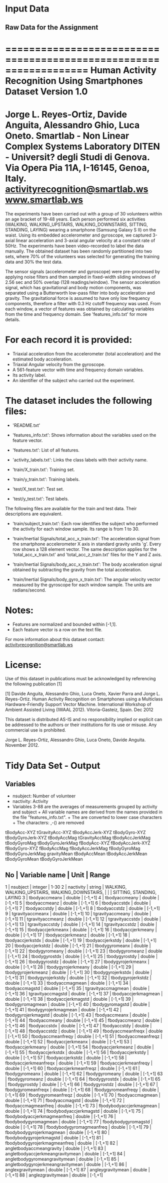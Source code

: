 # Input Data
## Raw Data for the Assignment
==================================================================
Human Activity Recognition Using Smartphones Dataset
Version 1.0
==================================================================
Jorge L. Reyes-Ortiz, Davide Anguita, Alessandro Ghio, Luca Oneto.
Smartlab - Non Linear Complex Systems Laboratory
DITEN - Universit? degli Studi di Genova.
Via Opera Pia 11A, I-16145, Genoa, Italy.
activityrecognition@smartlab.ws
www.smartlab.ws
==================================================================

The experiments have been carried out with a group of 30 volunteers within an age bracket of 19-48 years. Each person performed six activities (WALKING, WALKING_UPSTAIRS, WALKING_DOWNSTAIRS, SITTING, STANDING, LAYING) wearing a smartphone (Samsung Galaxy S II) on the waist. Using its embedded accelerometer and gyroscope, we captured 3-axial linear acceleration and 3-axial angular velocity at a constant rate of 50Hz. The experiments have been video-recorded to label the data manually. The obtained dataset has been randomly partitioned into two sets, where 70% of the volunteers was selected for generating the training data and 30% the test data. 

The sensor signals (accelerometer and gyroscope) were pre-processed by applying noise filters and then sampled in fixed-width sliding windows of 2.56 sec and 50% overlap (128 readings/window). The sensor acceleration signal, which has gravitational and body motion components, was separated using a Butterworth low-pass filter into body acceleration and gravity. The gravitational force is assumed to have only low frequency components, therefore a filter with 0.3 Hz cutoff frequency was used. From each window, a vector of features was obtained by calculating variables from the time and frequency domain. See 'features_info.txt' for more details. 

For each record it is provided:
======================================

- Triaxial acceleration from the accelerometer (total acceleration) and the estimated body acceleration.
- Triaxial Angular velocity from the gyroscope. 
- A 561-feature vector with time and frequency domain variables. 
- Its activity label. 
- An identifier of the subject who carried out the experiment.

The dataset includes the following files:
=========================================

- 'README.txt'

- 'features_info.txt': Shows information about the variables used on the feature vector.

- 'features.txt': List of all features.

- 'activity_labels.txt': Links the class labels with their activity name.

- 'train/X_train.txt': Training set.

- 'train/y_train.txt': Training labels.

- 'test/X_test.txt': Test set.

- 'test/y_test.txt': Test labels.

The following files are available for the train and test data. Their descriptions are equivalent. 

- 'train/subject_train.txt': Each row identifies the subject who performed the activity for each window sample. Its range is from 1 to 30. 

- 'train/Inertial Signals/total_acc_x_train.txt': The acceleration signal from the smartphone accelerometer X axis in standard gravity units 'g'. Every row shows a 128 element vector. The same description applies for the 'total_acc_x_train.txt' and 'total_acc_z_train.txt' files for the Y and Z axis. 

- 'train/Inertial Signals/body_acc_x_train.txt': The body acceleration signal obtained by subtracting the gravity from the total acceleration. 

- 'train/Inertial Signals/body_gyro_x_train.txt': The angular velocity vector measured by the gyroscope for each window sample. The units are radians/second. 

Notes: 
======
- Features are normalized and bounded within [-1,1].
- Each feature vector is a row on the text file.

For more information about this dataset contact: activityrecognition@smartlab.ws

License:
========
Use of this dataset in publications must be acknowledged by referencing the following publication [1] 

[1] Davide Anguita, Alessandro Ghio, Luca Oneto, Xavier Parra and Jorge L. Reyes-Ortiz. Human Activity Recognition on Smartphones using a Multiclass Hardware-Friendly Support Vector Machine. International Workshop of Ambient Assisted Living (IWAAL 2012). Vitoria-Gasteiz, Spain. Dec 2012

This dataset is distributed AS-IS and no responsibility implied or explicit can be addressed to the authors or their institutions for its use or misuse. Any commercial use is prohibited.

Jorge L. Reyes-Ortiz, Alessandro Ghio, Luca Oneto, Davide Anguita. November 2012.

# Tidy Data Set - Output
## Variables 
* nsubject: Number of volunteer
* nactivity: Activity
* Variables 3-88 are the averages of measurements grouped by activity and subject
        + All variable names are derived from the names provided in the file "features_info.txt".
        + The are converted to lower case characters
        + The characters: ,-() are removed
         
        
tBodyAcc-XYZ
tGravityAcc-XYZ
tBodyAccJerk-XYZ
tBodyGyro-XYZ
tBodyGyroJerk-XYZ
tBodyAccMag
tGravityAccMag
tBodyAccJerkMag
tBodyGyroMag
tBodyGyroJerkMag
fBodyAcc-XYZ
fBodyAccJerk-XYZ
fBodyGyro-XYZ
fBodyAccMag
fBodyAccJerkMag
fBodyGyroMag
fBodyGyroJerkMag
gravityMean
tBodyAccMean
tBodyAccJerkMean
tBodyGyroMean
tBodyGyroJerkMean






No	|	Variable name           	        |	Unit	|	Range
-------------------------------------------------------------------------------------------------------------------------------
1	|	nsubject                	        |	integer	|	1-30
2	|	nactivity	                        |	string	|	WALKING, WALKING_UPSTAIRS, WALKING_DOWNSTAIRS, 
        |                                               |               |       SITTING, STANDING, LAYING
3	|	tbodyaccmeanx           	        |	double	|	[-1,+1]
4	|	tbodyaccmeany                      	|	double	|	[-1,+1]
5	|	tbodyaccmeanz           	        |	double	|	[-1,+1]
6	|	tbodyaccstdx            	        |	double	|	[-1,+1]
7	|	tbodyaccstdy            	        |	double	|	[-1,+1]
8	|	tbodyaccstdz            	        |	double	|	[-1,+1]
9	|	tgravityaccmeanx                	|	double	|	[-1,+1]
10	|	tgravityaccmeany                	|	double	|	[-1,+1]
11	|	tgravityaccmeanz                	|	double	|	[-1,+1]
12	|	tgravityaccstdx	                        |	double	|	[-1,+1]
13	|	tgravityaccstdy         	        |	double	|	[-1,+1]
14	|	tgravityaccstdz         	        |	double	|	[-1,+1]
15	|	tbodyaccjerkmeanx               	|	double	|	[-1,+1]
16	|	tbodyaccjerkmeany               	|	double	|	[-1,+1]
17	|	tbodyaccjerkmeanz               	|	double	|	[-1,+1]
18	|	tbodyaccjerkstdx                	|	double	|	[-1,+1]
19	|	tbodyaccjerkstdy                	|	double	|	[-1,+1]
20	|	tbodyaccjerkstdz                	|	double	|	[-1,+1]
21	|	tbodygyromeanx          	        |	double	|	[-1,+1]
22	|	tbodygyromeany	                        |	double	|	[-1,+1]
23	|	tbodygyromeanz	                        |	double	|	[-1,+1]
24	|	tbodygyrostdx           	        |	double	|	[-1,+1]
25	|	tbodygyrostdy                     	|	double	|	[-1,+1]
26	|	tbodygyrostdz           	        |	double	|	[-1,+1]
27	|	tbodygyrojerkmeanx              	|	double	|	[-1,+1]
28	|	tbodygyrojerkmeany              	|	double	|	[-1,+1]
29	|	tbodygyrojerkmeanz              	|	double	|	[-1,+1]
30	|	tbodygyrojerkstdx               	|	double	|	[-1,+1]
31	|	tbodygyrojerkstdy               	|	double	|	[-1,+1]
32	|	tbodygyrojerkstdz               	|	double	|	[-1,+1]
33	|	tbodyaccmagmean	                        |	double	|	[-1,+1]
34	|	tbodyaccmagstd          	        |	double	|	[-1,+1]
35	|	tgravityaccmagmean              	|	double	|	[-1,+1]
36	|	tgravityaccmagstd               	|	double	|	[-1,+1]
37	|	tbodyaccjerkmagmean             	|	double	|	[-1,+1]
38	|	tbodyaccjerkmagstd              	|	double	|	[-1,+1]
39	|	tbodygyromagmean                	|	double	|	[-1,+1]
40	|	tbodygyromagstd         	        |	double	|	[-1,+1]
41	|	tbodygyrojerkmagmean            	|	double	|	[-1,+1]
42	|	tbodygyrojerkmagstd             	|	double	|	[-1,+1]
43	|	fbodyaccmeanx                       	|	double	|	[-1,+1]
44	|	fbodyaccmeany           	        |	double	|	[-1,+1]
45	|	fbodyaccmeanz           	        |	double	|	[-1,+1]
46	|	fbodyaccstdx            	        |	double	|	[-1,+1]
47	|	fbodyaccstdy            	        |	double	|	[-1,+1]
48	|	fbodyaccstdz            	        |	double	|	[-1,+1]
49	|	fbodyaccmeanfreqx               	|	double	|	[-1,+1]
50	|	fbodyaccmeanfreqy               	|	double	|	[-1,+1]
51	|	fbodyaccmeanfreqz               	|	double	|	[-1,+1]
52	|	fbodyaccjerkmeanx               	|	double	|	[-1,+1]
53	|	fbodyaccjerkmeany               	|	double	|	[-1,+1]
54	|	fbodyaccjerkmeanz               	|	double	|	[-1,+1]
55	|	fbodyaccjerkstdx                	|	double	|	[-1,+1]
56	|	fbodyaccjerkstdy                	|	double	|	[-1,+1]
57	|	fbodyaccjerkstdz                	|	double	|	[-1,+1]
58	|	fbodyaccjerkmeanfreqx           	|	double	|	[-1,+1]
59	|	fbodyaccjerkmeanfreqy           	|	double	|	[-1,+1]
60	|	fbodyaccjerkmeanfreqz           	|	double	|	[-1,+1]
61	|	fbodygyromeanx          	        |	double	|	[-1,+1]
62	|	fbodygyromeany          	        |	double	|	[-1,+1]
63	|	fbodygyromeanz          	        |	double	|	[-1,+1]
64	|	fbodygyrostdx           	        |	double	|	[-1,+1]
65	|	fbodygyrostdy           	        |	double	|	[-1,+1]
66	|	fbodygyrostdz           	        |	double	|	[-1,+1]
67	|	fbodygyromeanfreqx              	|	double	|	[-1,+1]
68	|	fbodygyromeanfreqy              	|	double	|	[-1,+1]
69	|	fbodygyromeanfreqz              	|	double	|	[-1,+1]
70	|	fbodyaccmagmean	                        |	double	|	[-1,+1]
71	|	fbodyaccmagstd	                        |	double	|	[-1,+1]
72	|	fbodyaccmagmeanfreq             	|	double	|	[-1,+1]
73	|	fbodybodyaccjerkmagmean	                |	double	|	[-1,+1]
74	|	fbodybodyaccjerkmagstd          	|	double	|	[-1,+1]
75	|	fbodybodyaccjerkmagmeanfreq	        |	double	|	[-1,+1]
76	|	fbodybodygyromagmean	                |	double	|	[-1,+1]
77	|	fbodybodygyromagstd             	|	double	|	[-1,+1]
78	|	fbodybodygyromagmeanfreq	        |	double	|	[-1,+1]
79	|	fbodybodygyrojerkmagmean	        |	double	|	[-1,+1]
80	|	fbodybodygyrojerkmagstd	                |	double	|	[-1,+1]
81	|	fbodybodygyrojerkmagmeanfreq	        |	double	|	[-1,+1]
82	|	angletbodyaccmeangravity        	|	double	|	[-1,+1]
83	|	angletbodyaccjerkmeangravitymean	|	double	|	[-1,+1]
84	|	angletbodygyromeangravitymean	        |	double	|	[-1,+1]
85	|	angletbodygyrojerkmeangravitymean	|	double	|	[-1,+1]
86	|	anglexgravitymean               	|	double	|	[-1,+1]
87	|	angleygravitymean               	|	double	|	[-1,+1]
88	|	anglezgravitymean	                |	double	|	[-1,+1]







